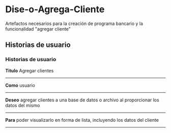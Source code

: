 # Dise-o-Agrega-Cliente
Artefactos necesarios para la creación de programa bancario y la funcionalidad "agregar cliente"

<h2>Historias de usuario</h2>

<h3>Historias de usuario</h3>

**Titulo** Agregar clientes
________________________________________________________________________________________________________________

**Como** usuario
________________________________________________________________________________________________________________

**Deseo** agregar clientes a una base de datos o archivo al proporcionar los datos del mismo
________________________________________________________________________________________________________________

**Para** poder visualizarlo en forma de lista, incluyendo los datos del cliente
________________________________________________________________________________________________________________
